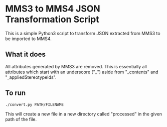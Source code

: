 # MMS3 to MMS4 JSON Transformation Script
This is a simple Python3 script to transform JSON extracted from MMS3 to be imported to MMS4. 

## What it does
All attributes generated by MMS3 are removed. This is essentially all attributes which start with an underscore ("_") aside from "_contents" and "_appliedStereotypeIds".

## To run
```shell
./convert.py PATH/FILENAME
```
This will create a new file in a new directory called "processed" in the given path of the file.